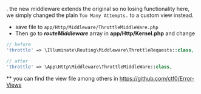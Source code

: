 . the new middleware extends the original so no losing functionality here, we simply changed the plain `Too Many Attempts.` to a custom view instead.

- save file to `app/Http/Middleware/ThrottleMiddleWare.php`
- Then go to ***routeMiddleware*** array in **app/Http/Kernel.php** and change

```php
// before
'throttle' => \Illuminate\Routing\Middleware\ThrottleRequests::class,

// after
'throttle' => \App\Http\Middleware\ThrottleMiddleWare::class,
```

** you can find the view file among others in https://github.com/ctf0/Error-Views
